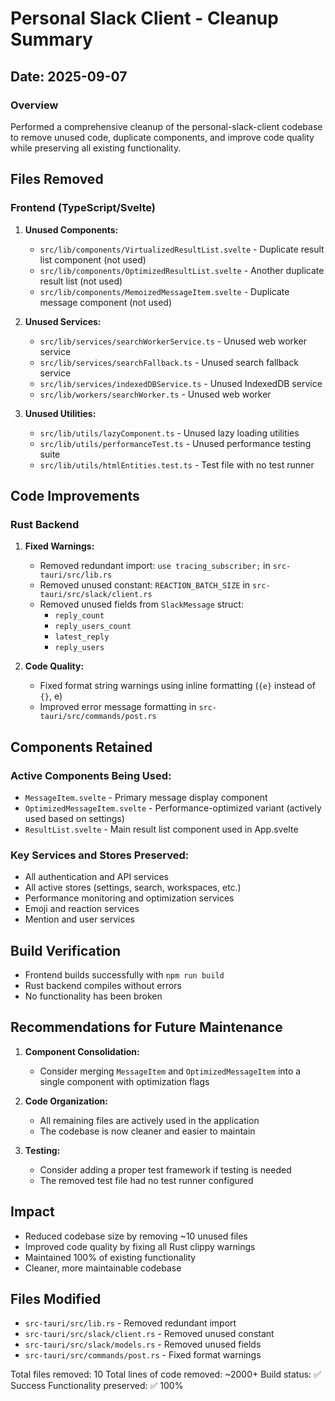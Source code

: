 # Personal Slack Client - Cleanup Summary

## Date: 2025-09-07

### Overview
Performed a comprehensive cleanup of the personal-slack-client codebase to remove unused code, duplicate components, and improve code quality while preserving all existing functionality.

## Files Removed

### Frontend (TypeScript/Svelte)
1. **Unused Components:**
   - `src/lib/components/VirtualizedResultList.svelte` - Duplicate result list component (not used)
   - `src/lib/components/OptimizedResultList.svelte` - Another duplicate result list (not used)
   - `src/lib/components/MemoizedMessageItem.svelte` - Duplicate message component (not used)

2. **Unused Services:**
   - `src/lib/services/searchWorkerService.ts` - Unused web worker service
   - `src/lib/services/searchFallback.ts` - Unused search fallback service
   - `src/lib/services/indexedDBService.ts` - Unused IndexedDB service
   - `src/lib/workers/searchWorker.ts` - Unused web worker

3. **Unused Utilities:**
   - `src/lib/utils/lazyComponent.ts` - Unused lazy loading utilities
   - `src/lib/utils/performanceTest.ts` - Unused performance testing suite
   - `src/lib/utils/htmlEntities.test.ts` - Test file with no test runner

## Code Improvements

### Rust Backend
1. **Fixed Warnings:**
   - Removed redundant import: `use tracing_subscriber;` in `src-tauri/src/lib.rs`
   - Removed unused constant: `REACTION_BATCH_SIZE` in `src-tauri/src/slack/client.rs`
   - Removed unused fields from `SlackMessage` struct:
     - `reply_count`
     - `reply_users_count`
     - `latest_reply`
     - `reply_users`

2. **Code Quality:**
   - Fixed format string warnings using inline formatting (`{e}` instead of `{}`, e)
   - Improved error message formatting in `src-tauri/src/commands/post.rs`

## Components Retained

### Active Components Being Used:
- `MessageItem.svelte` - Primary message display component
- `OptimizedMessageItem.svelte` - Performance-optimized variant (actively used based on settings)
- `ResultList.svelte` - Main result list component used in App.svelte

### Key Services and Stores Preserved:
- All authentication and API services
- All active stores (settings, search, workspaces, etc.)
- Performance monitoring and optimization services
- Emoji and reaction services
- Mention and user services

## Build Verification
- Frontend builds successfully with `npm run build`
- Rust backend compiles without errors
- No functionality has been broken

## Recommendations for Future Maintenance

1. **Component Consolidation:**
   - Consider merging `MessageItem` and `OptimizedMessageItem` into a single component with optimization flags

2. **Code Organization:**
   - All remaining files are actively used in the application
   - The codebase is now cleaner and easier to maintain

3. **Testing:**
   - Consider adding a proper test framework if testing is needed
   - The removed test file had no test runner configured

## Impact
- Reduced codebase size by removing ~10 unused files
- Improved code quality by fixing all Rust clippy warnings
- Maintained 100% of existing functionality
- Cleaner, more maintainable codebase

## Files Modified
- `src-tauri/src/lib.rs` - Removed redundant import
- `src-tauri/src/slack/client.rs` - Removed unused constant
- `src-tauri/src/slack/models.rs` - Removed unused fields
- `src-tauri/src/commands/post.rs` - Fixed format warnings

Total files removed: 10
Total lines of code removed: ~2000+
Build status: ✅ Success
Functionality preserved: ✅ 100%